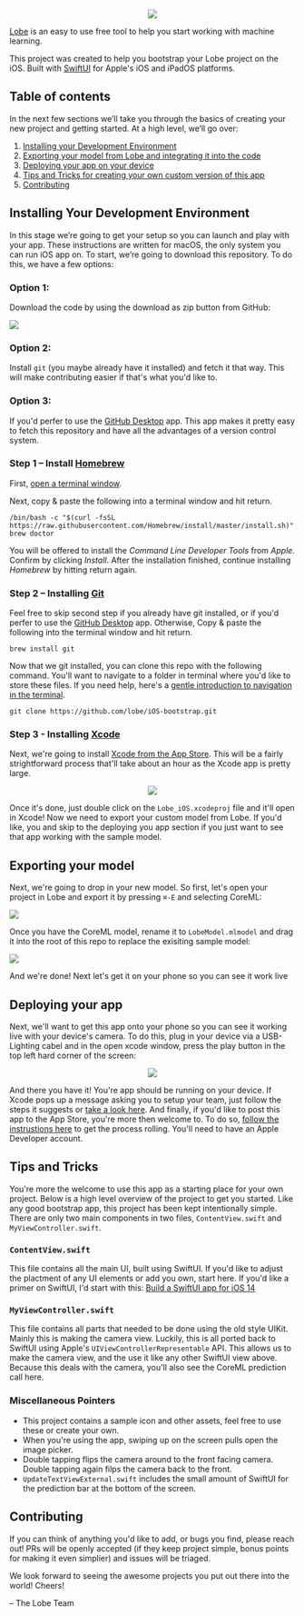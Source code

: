 <div style="text-align:center"><img src="https://github.com/lobe/iOS-bootstrap/raw/master/assets/header.png" /></div>

[Lobe](http://lobe.ai/) is an easy to use free tool to help you start working with machine learning.

This project was created to help you bootstrap your Lobe project on the iOS. Built with [SwiftUI](https://developer.apple.com/xcode/swiftui/) for Apple's iOS and iPadOS platforms.

## Table of contents

In the next few sections we’ll take you through the basics of creating your new project and getting started. At a high level, we’ll go over:

1. [Installing your Development Environment](https://github.com/lobe/iOS-bootstrap/tree/master#installing-your-development-environment)
2. [Exporting your model from Lobe and integrating it into the code](https://github.com/lobe/iOS-bootstrap/blob/master/README.md#exporting-your-model)
3. [Deploying your app on your device](https://github.com/lobe/iOS-bootstrap/tree/master#deploying-your-app)
4. [Tips and Tricks for creating your own custom version of this app](https://github.com/lobe/iOS-bootstrap/tree/master#tips-and-tricks)
5. [Contributing](https://github.com/lobe/iOS-bootstrap/tree/master#contributing)

## Installing Your Development Environment

In this stage we’re going to get your setup so you can launch and play with your app. These instructions are written for macOS, the only system you can run iOS app on. To start, we’re going to download this repository. To do this, we have a few options:

### Option 1:

Download the code by using the download as zip button from GitHub:

![](https://github.com/lobe/iOS-bootstrap/raw/ImprovedReadme/assets/downloadProject.png)

### Option 2:

Install `git` (you maybe already have it installed) and fetch it that way. This will make contributing easier if that's what you'd like to.

### Option 3:

If you'd perfer to use the [GitHub Desktop](https://desktop.github.com) app. This app makes it pretty easy to fetch this repository and have all the advantages of a version control system.

### Step 1 – Install [Homebrew](http://brew.sh/)

First, [open a terminal window](http//www.youtube.com/watch?v=zw7Nd67_aFw).

Next, copy & paste the following into a terminal window and hit return.

```shell
/bin/bash -c "$(curl -fsSL https://raw.githubusercontent.com/Homebrew/install/master/install.sh)"
brew doctor
```

You will be offered to install the *Command Line Developer Tools* from *Apple*. Confirm by clicking *Install*. After the installation finished, continue installing *Homebrew* by hitting return again.

### Step 2 – Installing [Git](https://git-scm.com)

Feel free to skip second step if you already have git installed, or if you'd perfer to use the [GitHub Desktop](https://desktop.github.com) app. Otherwise, Copy & paste the following into the terminal window and hit return.

```shell
brew install git
```

Now that we git installed, you can clone this repo with the following command. You'll want to navigate to a folder in terminal where you'd like to store these files. If you need help, here's a [gentle introduction to navigation in the terminal](https://computers.tutsplus.com/tutorials/navigating-the-terminal-a-gentle-introduction--mac-3855).

```shell
git clone https://github.com/lobe/iOS-bootstrap.git
```

### Step 3 - Installing [Xcode](https://apps.apple.com/us/app/xcode/id497799835?mt=12)

Next, we're going to install [Xcode from the App Store](https://apps.apple.com/us/app/xcode/id497799835?mt=12). This will be a fairly strightforward process that'll take about an hour as the Xcode app is pretty large. 

<div style="text-align:center"><img src="https://github.com/lobe/iOS-bootstrap/raw/master/assets/xcodeDownload.png" /></div>

Once it's done, just double click on the `Lobe_iOS.xcodeproj` file and it'll open in Xcode! Now we need to export your custom model from Lobe. If you'd like, you and skip to the deploying you app section if you just want to see that app working with the sample model.

## Exporting your model

Next, we're going to drop in your new model. So first, let's open your project in Lobe and export it by pressing `⌘-E` and selecting CoreML:

![](https://github.com/lobe/iOS-bootstrap/raw/master/assets/exportHeader.png)

Once you have the CoreML model, rename it to `LobeModel.mlmodel` and drag it into the root of this repo to replace the exisiting sample model:

![](https://github.com/lobe/iOS-bootstrap/raw/master/assets/modeldrag.png)

And we're done! Next let's get it on your phone so you can see it work live


## Deploying your app

Next, we'll want to get this app onto your phone so you can see it working live with your device's camera. To do this, plug in your device via a USB-Lighting cabel and in the open xcode window, press the play button in the top left hard corner of the screen:

<div style="text-align:center"><img src="https://github.com/lobe/iOS-bootstrap/raw/master/assets/Xcode%20Play%20Button.png" /></div>

And there you have it! You're app should be running on your device. If Xcode pops up a message asking you to setup your team, just follow the steps it suggests or [take a look here](https://stackoverflow.com/questions/40475094/how-to-specify-development-team-in-xcode#40476567). And finally, if you'd like to post this app to the App Store, you're more then welcome to. To do so, [follow the instrustions here](https://developer.apple.com/app-store/submitting/) to get the process rolling. You'll need to have an Apple Developer account.

## Tips and Tricks

You're more the welcome to use this app as a starting place for your own project. Below is a high level overview of the project to get you started. Like any good bootstrap app, this project has been kept intentionally simple. There are only two main components in two files, `ContentView.swift` and `MyViewController.swift`.

### `ContentView.swift`
This file contains all the main UI, built using SwiftUI. If you'd like to adjust the plactment of any UI elements or add you own, start here. If you'd like a primer on SwiftUI, I'd start with this: [Build a SwiftUI app for iOS 14](https://designcode.io/swiftui2-course)

### `MyViewController.swift`
This file contains all parts that needed to be done using the old style UIKit. Mainly this is making the camera view. Luckily, this is all ported back to SwiftUI using Apple's `UIViewControllerRepresentable` API. This allows us to make the camera view, and the use it like any other SwiftUI view above. Because this deals with the camera, you'll also see the CoreML prediction call here.

### Miscellaneous Pointers
* This project contains a sample icon and other assets, feel free to use these or create your own.
* When you're using the app, swiping up on the screen pulls open the image picker.
* Double tapping flips the camera around to the front facing camera. Double tapping again filps the camera back to the front.
* `UpdateTextViewExternal.swift` includes the small amount of SwiftUI for the prediction bar at the bottom of the screen.

## Contributing

If you can think of anything you'd like to add, or bugs you find, please reach out! PRs will be openly accepted (if they keep project simple, bonus points for making it even simplier) and issues will be triaged.

We look forward to seeing the awesome projects you put out there into the world! Cheers!

– The Lobe Team
